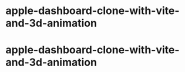 # apple-dashboard-clone-with-vite-and-3d-animation
# apple-dashboard-clone-with-vite-and-3d-animation
